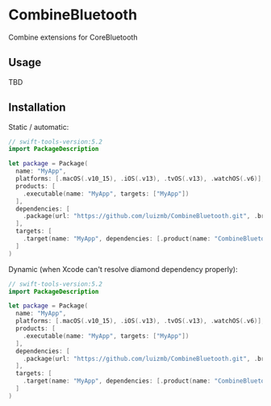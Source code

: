 # CombineBluetooth
Combine extensions for CoreBluetooth

## Usage
TBD

## Installation

Static / automatic:
```swift
// swift-tools-version:5.2
import PackageDescription

let package = Package(
  name: "MyApp",
  platforms: [.macOS(.v10_15), .iOS(.v13), .tvOS(.v13), .watchOS(.v6)],
  products: [
    .executable(name: "MyApp", targets: ["MyApp"])
  ],
  dependencies: [
    .package(url: "https://github.com/luizmb/CombineBluetooth.git", .branch("master"))
  ],
  targets: [
    .target(name: "MyApp", dependencies: [.product(name: "CombineBluetooth", package: "CombineBluetooth")])
  ]
)
```

Dynamic (when Xcode can't resolve diamond dependency properly):
```swift
// swift-tools-version:5.2
import PackageDescription

let package = Package(
  name: "MyApp",
  platforms: [.macOS(.v10_15), .iOS(.v13), .tvOS(.v13), .watchOS(.v6)],
  products: [
    .executable(name: "MyApp", targets: ["MyApp"])
  ],
  dependencies: [
    .package(url: "https://github.com/luizmb/CombineBluetooth.git", .branch("master"))
  ],
  targets: [
    .target(name: "MyApp", dependencies: [.product(name: "CombineBluetoothDynamic", package: "CombineBluetooth")])
  ]
)
```
